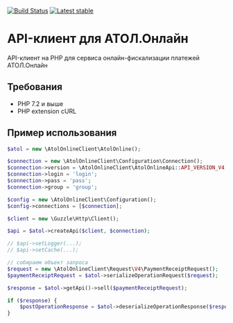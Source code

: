 [![Build Status](https://app.travis-ci.com/retailcrm/atol-online-client.svg?branch=master)](https://app.travis-ci.com/retailcrm/atol-online-client)
[![Latest stable](https://img.shields.io/packagist/v/retailcrm/atol-online-client.svg?style=flat-square)](https://packagist.org/packages/retailcrm/atol-online-client)

# API-клиент для АТОЛ.Онлайн

API-клиент на PHP для сервиса онлайн-фискализации платежей АТОЛ.Онлайн

## Требования

* PHP 7.2 и выше
* PHP extension cURL

## Пример использования

```php
$atol = new \AtolOnlineClient\AtolOnline();

$connection = new \AtolOnlineClient\Configuration\Connection();
$connection->version = \AtolOnlineClient\AtolOnlineApi::API_VERSION_V4;
$connection->login = 'login';
$connection->pass = 'pass';
$connection->group = 'group';

$config = new \AtolOnlineClient\Configuration();
$config->connections = [$connection];

$client = new \Guzzle\Http\Client();

$api = $atol->createApi($client, $connection);

// $api->setLogger(...);
// $api->setCache(...);

// собираем объект запроса
$request = new \AtolOnlineClient\Request\V4\PaymentReceiptRequest();
$paymentReceiptRequest = $atol->serializeOperationRequest($request);

$response = $atol->getApi()->sell($paymentReceiptRequest);

if ($response) {
    $postOperationResponse = $atol->deserializeOperationResponse($response);
}
```
